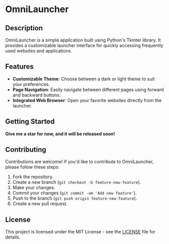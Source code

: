 # OmniLauncher

## Description
OmniLauncher is a simple application built using Python's Tkinter library. It provides a customizable launcher interface for quickly accessing frequently used websites and applications.

## Features

- **Customizable Theme**: Choose between a dark or light theme to suit your preferences.
- **Page Navigation**: Easily navigate between different pages using forward and backward buttons.
- **Integrated Web Browser**: Open your favorite websites directly from the launcher.

## Getting Started
**Give me a star for now, and it will be released soon!**

## Contributing

Contributions are welcome! If you'd like to contribute to OmniLauncher, please follow these steps:

1. Fork the repository.
2. Create a new branch (`git checkout -b feature-new-feature`).
3. Make your changes.
4. Commit your changes (`git commit -am 'Add new feature'`).
5. Push to the branch (`git push origin feature-new-feature`).
6. Create a new pull request.

## License

This project is licensed under the MIT License - see the [LICENSE](LICENSE) file for details.

